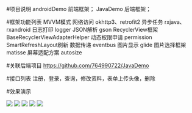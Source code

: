 
#项目说明
    androidDemo 前端框架；
    JavaDemo 后端框架；
    
#框架功能列表
    MVVM模式
    网络访问 okhttp3、retrofit2
    异步任务 rxjava、rxandroid
    日志打印 logger
    JSON解析 gson
    RecyclerView框架 BaseRecyclerViewAdapterHelper
    动态权限申请 permission
    SmartRefreshLayout刷新
    数据传递 eventbus
    图片显示 glide
    图片选择框架 matisse
    屏幕适配方案 autosize

#关联后端项目 
    https://github.com/764990722/JavaDemo
  
#接口列表
    注册，登录，查询，修改资料，表单上传头像，删除

#效果演示
  
![](image/1，登录.jpg)
![](image/2，注册.jpg)
![](image/3，用户列表.jpg)
![](image/4，用户详情.jpg)
![](image/5，选择图片上传.jpg)
      


